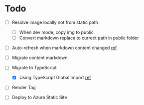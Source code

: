 # Todo

- [ ] Resolve image locally not from static path
  - [ ] When dev mode, copy img to public
  - [ ] Convert markdown replace to currect path in public folder
- [ ] Auto-refresh when markdown content changed [ref](https://github.com/timlrx/tailwind-nextjs-starter-blog/blob/master/scripts/next-remote-watch.js)
- [ ] Migrate content markdown
- [ ] Migrate to TypeScript
  - [X] Using TypeScript Global Import [ref](https://github.com/leighhalliday/next-blog/blob/main/tsconfig.json)
- [ ] Render Tag
- [ ] Deploy to Azure Static Site


